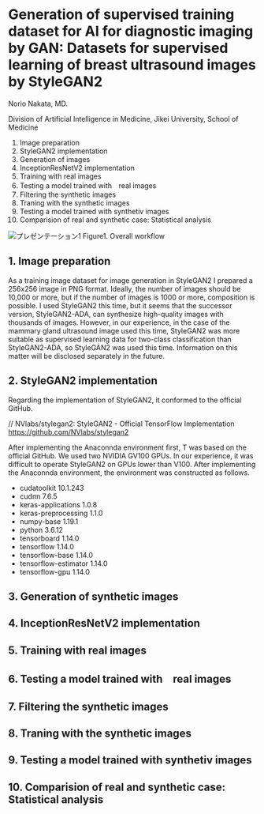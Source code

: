 # Generation of supervised training dataset for AI for diagnostic imaging by GAN: Datasets for supervised learning of breast ultrasound images by StyleGAN2

Norio Nakata, MD.

Division of Artificial Intelligence in Medicine, Jikei University, School of Medicine

1. Image preparation
2. StyleGAN2 implementation
3. Generation of images
4. InceptionResNetV2 implementation
5. Training with real images
6. Testing a model trained with　real images
7. Filtering the synthetic images
8. Traning with the synthetic images
9. Testing a model trained with synthetiv images
10. Comparision of real and synthetic case: Statistical analysis

![プレゼンテーション1](https://user-images.githubusercontent.com/47726033/111414603-9ba7c280-8723-11eb-9ec7-483dc213d760.jpg)
Figure1. Overall workflow


## 1. Image preparation
As a training image dataset for image generation in StyleGAN2
I prepared a 256x256 image in PNG format. Ideally, the number of images should be 10,000 or more, but if the number of images is 1000 or more, composition is possible. I used StyleGAN2 this time, but it seems that the successor version, StyleGAN2-ADA, can synthesize high-quality images with thousands of images. However, in our experience, in the case of the mammary gland ultrasound image used this time, StyleGAN2 was more suitable as supervised learning data for two-class classification than StyleGAN2-ADA, so StyleGAN2 was used this time. Information on this matter will be disclosed separately in the future.
## 2. StyleGAN2 implementation
Regarding the implementation of StyleGAN2, it conformed to the official GitHub.

// NVlabs/stylegan2: StyleGAN2 - Official TensorFlow Implementation
https://github.com/NVlabs/stylegan2

After implementing the Anaconnda environment first, T was based on the official GitHub. We used two NVIDIA GV100 GPUs. In our experience, it was difficult to operate StyleGAN2 on GPUs lower than V100.
After implementing the Anaconnda environment, the environment was constructed as follows.

- cudatoolkit               10.1.243             
- cudnn                     7.6.5       
- keras-applications        1.0.8                     
- keras-preprocessing       1.1.0                  
- numpy-base                1.19.1          
- python                    3.6.12                
- tensorboard               1.14.0         
- tensorflow                1.14.0        
- tensorflow-base           1.14.0         
- tensorflow-estimator      1.14.0             
- tensorflow-gpu            1.14.0         

## 3. Generation of synthetic images

## 4. InceptionResNetV2 implementation
## 5. Training with real images
## 6. Testing a model trained with　real images
## 7. Filtering the synthetic images
## 8. Traning with the synthetic images
## 9. Testing a model trained with synthetiv images
## 10. Comparision of real and synthetic case: Statistical analysis
